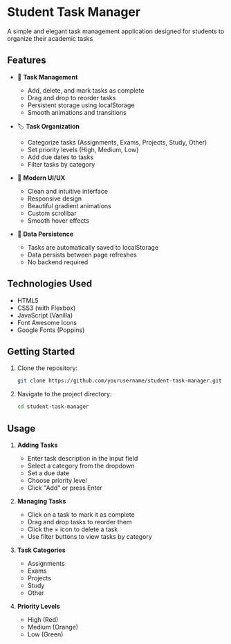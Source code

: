 # Student Task Manager
A simple and elegant task management application
 designed for students to organize their academic tasks


## Features

- 📝 **Task Management**
  - Add, delete, and mark tasks as complete
  - Drag and drop to reorder tasks
  - Persistent storage using localStorage
  - Smooth animations and transitions

- 🏷️ **Task Organization**
  - Categorize tasks (Assignments, Exams, Projects, Study, Other)
  - Set priority levels (High, Medium, Low)
  - Add due dates to tasks
  - Filter tasks by category

- 🎨 **Modern UI/UX**
  - Clean and intuitive interface
  - Responsive design
  - Beautiful gradient animations
  - Custom scrollbar
  - Smooth hover effects

- 💾 **Data Persistence**
  - Tasks are automatically saved to localStorage
  - Data persists between page refreshes
  - No backend required

## Technologies Used

- HTML5
- CSS3 (with Flexbox)
- JavaScript (Vanilla)
- Font Awesome Icons
- Google Fonts (Poppins)

## Getting Started

1. Clone the repository:
   ```bash
   git clone https://github.com/yourusername/student-task-manager.git
   ```

2. Navigate to the project directory:
   ```bash
   cd student-task-manager
   ```

## Usage

1. **Adding Tasks**
   - Enter task description in the input field
   - Select a category from the dropdown
   - Set a due date
   - Choose priority level
   - Click "Add" or press Enter

2. **Managing Tasks**
   - Click on a task to mark it as complete
   - Drag and drop tasks to reorder them
   - Click the × icon to delete a task
   - Use filter buttons to view tasks by category

3. **Task Categories**
   - Assignments
   - Exams
   - Projects
   - Study
   - Other

4. **Priority Levels**
   - High (Red)
   - Medium (Orange)
   - Low (Green)

